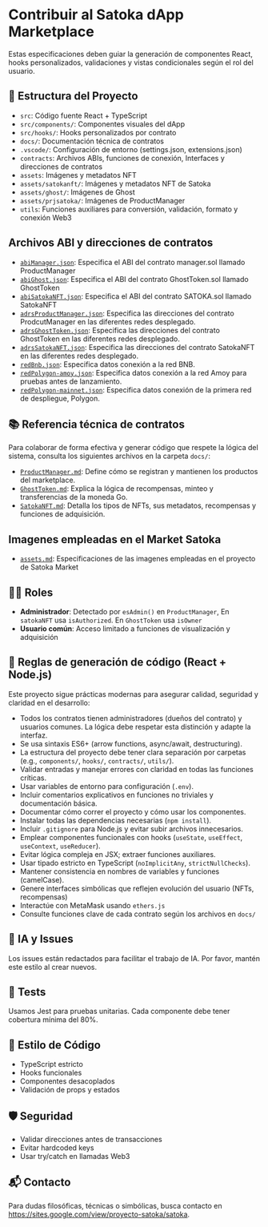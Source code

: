 # Contribuir al Satoka dApp Marketplace

Estas especificaciones deben guiar la generación de componentes React, hooks personalizados, validaciones y vistas condicionales según el rol del usuario.

## 🧭 Estructura del Proyecto

- `src`: Código fuente React + TypeScript
- `src/components/`: Componentes visuales del dApp
- `src/hooks/`: Hooks personalizados por contrato
- `docs/`: Documentación técnica de contratos
- `.vscode/`: Configuración de entorno (settings.json, extensions.json)
- `contracts`: Archivos ABIs, funciones de conexión, Interfaces y direcciones de contratos
- `assets`: Imágenes y metadatos NFT
- `assets/satokanft/`: Imágenes y metadatos NFT de Satoka
- `assets/ghost/`: Imágenes de Ghost
- `assets/prjsatoka/`: Imágenes de ProductManager
- `utils`: Funciones auxiliares para conversión, validación, formato y conexión Web3

## Archivos ABI y direcciones de contratos
- [`abiManager.json`](contracts/abiManager.json): Especifica el ABI del contrato manager.sol llamado ProductManager
- [`abiGhost.json`](contracts/abiGhost.json): Especifica el ABI del contrato GhostToken.sol llamado GhostToken
- [`abiSatokaNFT.json`](contracts/abiSatokaNFT.json): Especifica el ABI del contrato SATOKA.sol llamado SatokaNFT
- [`adrsProductManager.json`](contracts/adrsProductManager.json): Especifica las direcciones del contrato ProdcutManager en las diferentes redes desplegado.
- [`adrsGhostToken.json`](contracts/adrsGhostToken.json): Especifica las direcciones del contrato GhostToken en las diferentes redes desplegado.
- [`adrsSatokaNFT.json`](contracts/adrsSatokaNFT.json): Especifica las direcciones del contrato SatokaNFT en las diferentes redes desplegado.
- [`redBnb.json`](contracts/redBnb.json): Especifica datos conexión a la red BNB.
- [`redPolygon-amoy.json`](contracts/redPolygon-amoy.json): Especifica datos conexión a la red Amoy para pruebas antes de lanzamiento.
- [`redPolygon-mainnet.json`](contracts/redPolygon-mainnet.json): Especifica datos conexión de la primera red de despliegue, Polygon. 

## 📚 Referencia técnica de contratos

Para colaborar de forma efectiva y generar código que respete la lógica del sistema, consulta los siguientes archivos en la carpeta `docs/`:

- [`ProductManager.md`](docs/ProductManager.md): Define cómo se registran y mantienen los productos del marketplace.
- [`GhostToken.md`](docs/GhostToken.md): Explica la lógica de recompensas, minteo y transferencias de la moneda Go.
- [`SatokaNFT.md`](docs/SatokaNFT.md): Detalla los tipos de NFTs, sus metadatos, recompensas y funciones de adquisición.

## Imagenes empleadas en el Market Satoka

- [`assets.md`](assets/assets.md): Especificaciones de las imagenes empleadas en el proyecto de Satoka Market

## 🧙‍♂️ Roles

- **Administrador**: Detectado por `esAdmin()` en `ProductManager`, En `satokaNFT` usa `isAuthorized`. En `GhostToken` usa `isOwner`
- **Usuario común**: Acceso limitado a funciones de visualización y adquisición

## 🧠 Reglas de generación de código (React + Node.js)

Este proyecto sigue prácticas modernas para asegurar calidad, seguridad y claridad en el desarrollo:

- Todos los contratos tienen administradores (dueños del contrato) y usuarios comunes. La lógica debe respetar esta distinción y adapte la interfaz.
- Se usa sintaxis ES6+ (arrow functions, async/await, destructuring).
- La estructura del proyecto debe tener clara separación por carpetas (e.g., `components/`, `hooks/`, `contracts/`, `utils/`).
- Validar entradas y manejar errores con claridad en todas las funciones críticas.
- Usar variables de entorno para configuración (`.env`).
- Incluir comentarios explicativos en funciones no triviales y documentación básica.
- Documentar cómo correr el proyecto y cómo usar los componentes.
- Instalar todas las dependencias necesarias (`npm install`).
- Incluir `.gitignore` para Node.js y evitar subir archivos innecesarios.
- Emplear componentes funcionales con hooks (`useState`, `useEffect`, `useContext`, `useReducer`).
- Evitar lógica compleja en JSX; extraer funciones auxiliares.
- Usar tipado estricto en TypeScript (`noImplicitAny`, `strictNullChecks`).
- Mantener consistencia en nombres de variables y funciones (camelCase).
- Genere interfaces simbólicas que reflejen evolución del usuario (NFTs, recompensas)
- Interactúe con MetaMask usando `ethers.js`
- Consulte funciones clave de cada contrato según los archivos en `docs/`

## 🧠 IA y Issues

Los issues están redactados para facilitar el trabajo de IA. Por favor, mantén este estilo al crear nuevos.

## 🧪 Tests

Usamos Jest para pruebas unitarias. Cada componente debe tener cobertura mínima del 80%.

## 🧼 Estilo de Código

- TypeScript estricto
- Hooks funcionales
- Componentes desacoplados
- Validación de props y estados

## 🛡️ Seguridad

- Validar direcciones antes de transacciones
- Evitar hardcoded keys
- Usar try/catch en llamadas Web3

## 📬 Contacto

Para dudas filosóficas, técnicas o simbólicas, busca contacto en https://sites.google.com/view/proyecto-satoka/satoka.
